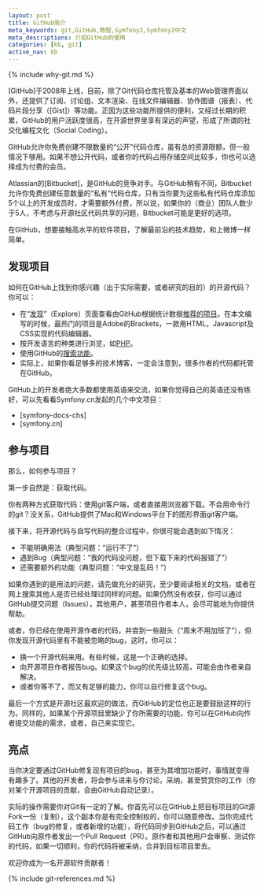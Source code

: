 ```yaml
---
layout: post
title: GitHub简介
meta_keywords: git,GitHub,教程,Symfony2,Symfony2中文
meta_descriptions: 介绍GitHub的使用
categories: [kb, git]
active_nav: kb
---
```


{% include why-git.md %}

[GitHub]于2008年上线，目前，除了Git代码仓库托管及基本的Web管理界面以外，还提供了订阅、讨论组、文本渲染、在线文件编辑器、协作图谱（报表）、代码片段分享（[Gist]）等功能。正因为这些功能所提供的便利，又经过长期的积累，GitHub的用户活跃度很高，在开源世界里享有深远的声望，形成了所谓的社交化编程文化（Social Coding）。

GitHub允许你免费创建不限数量的“公开”代码仓库，虽有总的资源限额，但一般情况下够用。如果不想公开代码，或者你的代码占用存储空间比较多，你也可以选择成为付费的会员。

Atlassian的[Bitbucket]，是GitHub的竞争对手。与GitHub稍有不同，Bitbucket允许你免费创建任意数量的“私有“代码仓库，只有当你要为这些私有代码仓库添加5个以上的开发成员时，才需要额外付费，所以说，如果你的（商业）团队人数少于5人，不考虑与开源社区代码共享的问题，Bitbucket可能是更好的选项。

在GitHub，想要接触高水平的软件项目，了解最前沿的技术趋势，和上微博一样简单。

发现项目
--------

如何在GitHub上找到你感兴趣（出于实际需要，或者研究的目的）的开源代码？你可以：

* 在“[发现]”（Explore）页面查看由GitHub根据统计数据[推荐的项目]。在本文编写的时候，最热门的项目是Adobe的Brackets，一款用HTML，Javascript及CSS实现的代码编辑器。
* 按开发语言的种类进行浏览，如[PHP](https://github.com/languages/PHP)。
* 使用GitHub的[搜索功能](https://github.com/search)。
* 实际上，如果你看足够多的技术博客，一定会注意到，很多作者的代码都托管在GitHub。

GitHub上的开发者绝大多数都使用英语来交流，如果你觉得自己的英语还没有练好，可以先看看Symfony.cn发起的几个中文项目：

* [symfony-docs-chs]
* [symfony.cn]

参与项目
--------

那么，如何参与项目？

第一步自然是：获取代码。

你有两种方式获取代码：使用git客户端，或者直接用浏览器下载。不会用命令行的git？没关系，GitHub提供了Mac和Windows平台下的图形界面git客户端。

接下来，将开源代码与自写代码的整合过程中，你很可能会遇到如下情况：

* 不能明确用法（典型问题：“运行不了”）
* 遇到Bug（典型问题：“我的代码没问题，但下载下来的代码报错了”）
* 还需要额外的功能（典型问题：“中文是乱码！”）

如果你遇到的是用法的问题，请先做充分的研究，至少要阅读相关的文档，或者在网上搜索其他人是否已经处理过同样的问题。如果仍然没有收获，你可以通过GitHub提交问题（Issues），其他用户，甚至项目作者本人，会尽可能地为你提供帮助。

或者，你已经在使用开源作者的代码，并尝到一些甜头（“周末不用加班了”），但你发现开源代码里有不能被忽略的bug，这时，你可以：

* 换一个开源代码来用。有些时候，这是一个正确的选择。
* 向开源项目作者报告bug。如果这个bug的优先级比较高，可能会由作者亲自解决。
* 或者你等不了，而又有足够的能力，你可以自行修复这个bug。

最后一个方式是开源社区最欢迎的做法，而GitHub的定位也正是要鼓励这样的行为。同样的，如果某个开源项目里缺少了你所需要的功能，你可以在GitHub向作者提交功能的需求，或者，自己来实现它。

亮点
----

当你决定要通过GitHub修复现有项目的bug，甚至为其增加功能时，事情就变得有趣多了。其他的开发者，将会参与进来与你讨论，采纳，甚至赞赏你的工作（你对某个开源项目的贡献，会由GitHub自动记录）。

实际的操作需要你对Git有一定的了解。你首先可以在GitHub上把目标项目的Git源Fork一份（复制），这个副本你是有完全控制权的，你可以随意修改。当你完成代码工作（bug的修复，或者新增的功能），将代码同步到GitHub之后，可以通过GitHub向原作者发出一个Pull Request（PR）。原作者和其他用户会审察、测试你的代码，如果一切顺利，你的代码将被采纳，合并到目标项目里去。

欢迎你成为一名开源软件贡献者！

{% include git-references.md %}

[发现]: https://github.com/explore
[推荐的项目]: https://github.com/explore
[trending_repos_sample]: /assets/img/github/trending_repos_sample.png
